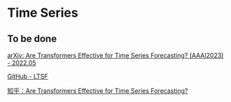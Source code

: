 Time Series
===



To be done
---

[arXiv: Are Transformers Effective for Time Series Forecasting? (AAAI2023) - 2022.05](https://arxiv.org/abs/2205.13504)

[GitHub - LTSF](https://github.com/cure-lab/LTSF-Linear)

[知乎：Are Transformers Effective for Time Series Forecasting?](https://zhuanlan.zhihu.com/p/569194246)